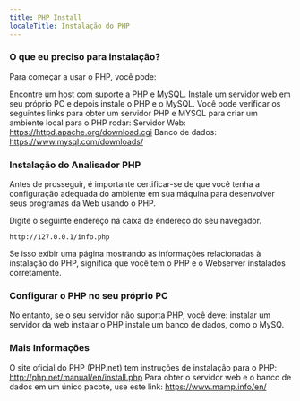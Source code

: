```yaml
---
title: PHP Install
localeTitle: Instalação do PHP
---
```

### O que eu preciso para instalação?

Para começar a usar o PHP, você pode:

Encontre um host com suporte a PHP e MySQL. Instale um servidor web em seu próprio PC e depois instale o PHP e o MySQL. Você pode verificar os seguintes links para obter um servidor PHP e MYSQL para criar um ambiente local para o PHP rodar: Servidor Web: https://httpd.apache.org/download.cgi Banco de dados: https://www.mysql.com/downloads/

### Instalação do Analisador PHP

Antes de prosseguir, é importante certificar-se de que você tenha a configuração adequada do ambiente em sua máquina para desenvolver seus programas da Web usando o PHP.

Digite o seguinte endereço na caixa de endereço do seu navegador.

```shell
http://127.0.0.1/info.php 
```

Se isso exibir uma página mostrando as informações relacionadas à instalação do PHP, significa que você tem o PHP e o Webserver instalados corretamente.

### Configurar o PHP no seu próprio PC

No entanto, se o seu servidor não suporta PHP, você deve: instalar um servidor da web instalar o PHP instale um banco de dados, como o MySQ.

### Mais Informações

O site oficial do PHP (PHP.net) tem instruções de instalação para o PHP: http://php.net/manual/en/install.php Para obter o servidor web e o banco de dados em um único pacote, use este link: https://www.mamp.info/en/